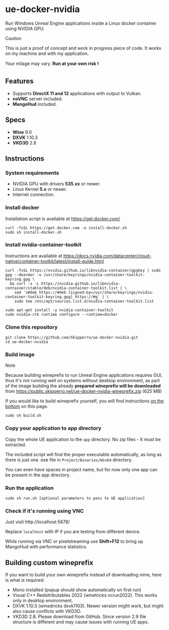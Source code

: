 # ue-docker-nvidia
Run Windows Unreal Engine applications inside a Linux docker container using NVIDIA GPU.

> [!CAUTION]
> This is just a proof of concept and work in progress piece of code. It works on my machine and with my application.
>
> Your milage may vary. **Run at your own risk** ❗

## Features
- Supports **DirectX 11 and 12** applications with output to Vulkan.
- **noVNC** server included.
- **MangoHud** included.

## Specs
- **Wine** 9.0
- **DXVK** 1.10.3
- **VKD3D** 2.8

## Instructions
### System requirements
- NVIDIA GPU with drivers **535.xx** or newer.
- Linux Kernel **5.x** or newer.
- Internet connection.

### Install docker
Installation script is available at https://get.docker.com/
```
curl -fsSL https://get.docker.com -o install-docker.sh
sudo sh install-docker.sh
```
### Install nvidia-container-toolkit
Instructions are available at https://docs.nvidia.com/datacenter/cloud-native/container-toolkit/latest/install-guide.html
```
curl -fsSL https://nvidia.github.io/libnvidia-container/gpgkey | sudo gpg --dearmor -o /usr/share/keyrings/nvidia-container-toolkit-keyring.gpg \
  && curl -s -L https://nvidia.github.io/libnvidia-container/stable/deb/nvidia-container-toolkit.list | \
    sed 's#deb https://#deb [signed-by=/usr/share/keyrings/nvidia-container-toolkit-keyring.gpg] https://#g' | \
    sudo tee /etc/apt/sources.list.d/nvidia-container-toolkit.list
```
```
sudo apt-get install -y nvidia-container-toolkit
sudo nvidia-ctk runtime configure --runtime=docker
```
### Clone this repository
```
git clone https://github.com/Skipperro/ue-docker-nvidia.git
cd ue-docker-nvidia
```
### Build image
> [!NOTE]
> Because building wineprefix to run Unreal Engine applications requires GUI, thus it's not running well on systems without desktop environment, as part of the image building the already **prepared wineprefix will be downloaded** from https://public.skipperro.net/ue-docker-nvidia-wineprefix.zip (625 MB)
> 
> If you would like to build wineprefix yourself, you will find instructions [on the bottom](#building-custom-wineprefix) on this page.
```
sudo sh build.sh
```

### Copy your application to app directory
Copy the whole UE application to the `app` directory. No zip files - It must be extracted.

The included script will find the proper executable automatically, as long as there is just one .exe file in `Project/Binaries/Win64` directory.

You can even have spaces in project name, but for now only one app can be present in the app directory.

### Run the application
```
sudo sh run.sh [optional parameters to pass to UE application]
```

### Check if it's running using VNC
Just visit http://localhost:5678/

Replace `localhost` with IP if you are testing from different device.

While running via VNC or pixelstreaming use **Shift+F12** to bring up MangoHud with performance statistics.

## Building custom wineprefix
If you want to build your own wineprefix instead of downloading mine, here is what is required:
- Mono installed (popup should show automatically on first run)
- Visual C++ Redsitributables 2022 (winetricks vcrun2022). This works only in desktop environment.
- DXVK 1.10.3 (winedricks dxvk1103). Newer version might work, but might also cause conflicts with VKD3D.
- VKD3D 2.8. Please download from GitHub. Since version 2.9 file structure is different and may cause issues with running UE apps.
